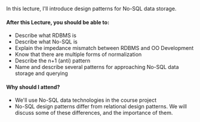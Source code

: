 In this lecture, I'll introduce design patterns for No-SQL data storage.

#### After this Lecture, you should be able to:

* Describe what RDBMS is
* Describe what No-SQL is
* Explain the impedance mismatch between RDBMS and OO Development
* Know that there are multiple forms of normalization
* Describe the n+1 (anti) pattern
* Name and describe several patterns for approaching No-SQL data storage and querying

#### Why should I attend?

* We'll use No-SQL data technologies in the course project
* No-SQL design patterns differ from relational design patterns. We will discuss some of these differences, and the importance of them.

